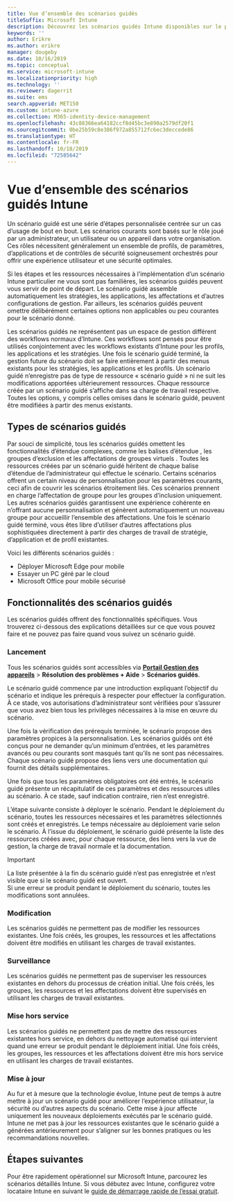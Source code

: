 ```yaml
---
title: Vue d’ensemble des scénarios guidés
titleSuffix: Microsoft Intune
description: Découvrez les scénarios guidés Intune disponibles sur le portail Gestion des appareils Microsoft 365.
keywords: ''
author: Erikre
ms.author: erikre
manager: dougeby
ms.date: 10/16/2019
ms.topic: conceptual
ms.service: microsoft-intune
ms.localizationpriority: high
ms.technology: ''
ms.reviewer: dagerrit
ms.suite: ems
search.appverid: MET150
ms.custom: intune-azure
ms.collection: M365-identity-device-management
ms.openlocfilehash: 43c88366ea64182ccf8d45bc3e890a2579df20f1
ms.sourcegitcommit: 0be25b59c8e386f972a855712fc6ec3deccede86
ms.translationtype: HT
ms.contentlocale: fr-FR
ms.lasthandoff: 10/18/2019
ms.locfileid: "72585642"
---
```

# <a name="intune-guided-scenarios-overview"></a>Vue d’ensemble des scénarios guidés Intune 

Un scénario guidé est une série d’étapes personnalisée centrée sur un cas d’usage de bout en bout. Les scénarios courants sont basés sur le rôle joué par un administrateur, un utilisateur ou un appareil dans votre organisation. Ces rôles nécessitent généralement un ensemble de profils, de paramètres, d’applications et de contrôles de sécurité soigneusement orchestrés pour offrir une expérience utilisateur et une sécurité optimales.    

Si les étapes et les ressources nécessaires à l’implémentation d’un scénario Intune particulier ne vous sont pas familières, les scénarios guidés peuvent vous servir de point de départ. Le scénario guidé assemble automatiquement les stratégies, les applications, les affectations et d’autres configurations de gestion. Par ailleurs, les scénarios guidés peuvent omettre délibérément certaines options non applicables ou peu courantes pour le scénario donné. 

Les scénarios guidés ne représentent pas un espace de gestion différent des workflows normaux d’Intune. Ces workflows sont pensés pour être utilisés conjointement avec les workflows existants d’Intune pour les profils, les applications et les stratégies. Une fois le scénario guidé terminé, la gestion future du scénario doit se faire entièrement à partir des menus existants pour les stratégies, les applications et les profils. Un scénario guidé n’enregistre pas de type de ressource « scénario guidé » ni ne suit les modifications apportées ultérieurement ressources. Chaque ressource créée par un scénario guidé s’affiche dans sa charge de travail respective. Toutes les options, y compris celles omises dans le scénario guidé, peuvent être modifiées à partir des menus existants.  

## <a name="types-of-guided-scenarios"></a>Types de scénarios guidés 

Par souci de simplicité, tous les scénarios guidés omettent les fonctionnalités d’étendue complexes, comme les balises d’étendue <link>, les groupes d’exclusion et les affectations de groupes virtuels <link>. Toutes les ressources créées par un scénario guidé héritent de chaque balise d’étendue de l’administrateur qui effectue le scénario. Certains scénarios offrent un certain niveau de personnalisation pour les paramètres courants, ceci afin de couvrir les scénarios étroitement liés. Ces scénarios prennent en charge l’affectation de groupe pour les groupes d’inclusion uniquement. Les autres scénarios guidés garantissent une expérience cohérente en n’offrant aucune personnalisation et génèrent automatiquement un nouveau groupe pour accueillir l’ensemble des affectations. Une fois le scénario guidé terminé, vous êtes libre d’utiliser d’autres affectations plus sophistiquées directement à partir des charges de travail de stratégie, d’application et de profil existantes.  

Voici les différents scénarios guidés : 
- Déployer Microsoft Edge pour mobile 
- Essayer un PC géré par le cloud
- Microsoft Office pour mobile sécurisé 

## <a name="guided-scenario-functionality"></a>Fonctionnalités des scénarios guidés 

Les scénarios guidés offrent des fonctionnalités spécifiques. Vous trouverez ci-dessous des explications détaillées sur ce que vous pouvez faire et ne pouvez pas faire quand vous suivez un scénario guidé.

### <a name="launching"></a>Lancement  

Tous les scénarios guidés sont accessibles via **[Portail Gestion des appareils](https://devicemanagement.microsoft.com)**  > **Résolution des problèmes + Aide** > **Scénarios guidés**. 

Le scénario guidé commence par une introduction expliquant l’objectif du scénario et indique les prérequis à respecter pour effectuer la configuration. À ce stade, vos autorisations d’administrateur sont vérifiées pour s’assurer que vous avez bien tous les privilèges nécessaires à la mise en œuvre du scénario.  

Une fois la vérification des prérequis terminée, le scénario propose des paramètres propices à la personnalisation. Les scénarios guidés ont été conçus pour ne demander qu’un minimum d’entrées, et les paramètres avancés ou peu courants sont masqués tant qu’ils ne sont pas nécessaires. Chaque scénario guidé propose des liens vers une documentation qui fournit des détails supplémentaires. 

Une fois que tous les paramètres obligatoires ont été entrés, le scénario guidé présente un récapitulatif de ces paramètres et des ressources utiles au scénario. À ce stade, sauf indication contraire, rien n’est enregistré.

L’étape suivante consiste à déployer le scénario. Pendant le déploiement du scénario, toutes les ressources nécessaires et les paramètres sélectionnés sont créés et enregistrés. Le temps nécessaire au déploiement varie selon le scénario. À l’issue du déploiement, le scénario guidé présente la liste des ressources créées avec, pour chaque ressource, des liens vers la vue de gestion, la charge de travail normale et la documentation. 

> [!IMPORTANT]
> La liste présentée à la fin du scénario guidé n’est pas enregistrée et n’est visible que si le scénario guidé est ouvert.  
Si une erreur se produit pendant le déploiement du scénario, toutes les modifications sont annulées. 

### <a name="editing"></a>Modification 

Les scénarios guidés ne permettent pas de modifier les ressources existantes. Une fois créés, les groupes, les ressources et les affectations doivent être modifiés en utilisant les charges de travail existantes.

### <a name="monitoring"></a>Surveillance 

Les scénarios guidés ne permettent pas de superviser les ressources existantes en dehors du processus de création initial. Une fois créés, les groupes, les ressources et les affectations doivent être supervisés en utilisant les charges de travail existantes. 

### <a name="retiring"></a>Mise hors service 

Les scénarios guidés ne permettent pas de mettre des ressources existantes hors service, en dehors du nettoyage automatisé qui intervient quand une erreur se produit pendant le déploiement initial. Une fois créés, les groupes, les ressources et les affectations doivent être mis hors service en utilisant les charges de travail existantes. 

### <a name="updating"></a>Mise à jour

Au fur et à mesure que la technologie évolue, Intune peut de temps à autre mettre à jour un scénario guidé pour améliorer l’expérience utilisateur, la sécurité ou d’autres aspects du scénario. Cette mise à jour affecte uniquement les nouveaux déploiements exécutés par le scénario guidé. Intune ne met pas à jour les ressources existantes que le scénario guidé a générées antérieurement pour s’aligner sur les bonnes pratiques ou les recommandations nouvelles.  

## <a name="next-steps"></a>Étapes suivantes

Pour être rapidement opérationnel sur Microsoft Intune, parcourez les scénarios détaillés Intune. Si vous débutez avec Intune, configurez votre locataire Intune en suivant le [guide de démarrage rapide de l’essai gratuit](free-trial-sign-up.md).
